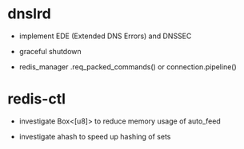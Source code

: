 # dnslrd

- implement EDE (Extended DNS Errors) and DNSSEC

- graceful shutdown

- redis_manager .req_packed_commands() or connection.pipeline()

# redis-ctl

- investigate Box<[u8]> to reduce memory usage of auto_feed

- investigate ahash to speed up hashing of sets
